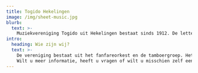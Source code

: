 ```yaml
---
title: Togido Hekelingen
image: /img/sheet-music.jpg
blurb:
  text: >-
    Muziekvereniging Togido uit Hekelingen bestaat sinds 1912. De letters Togido staan voor Tot Ons Genoegen Is Dit Opgericht.
intro:
  heading: Wie zijn wij?
  text: >-
    De vereniging bestaat uit het fanfareorkest en de tamboergroep. Het orkest staat onder leiding van dirigent Viktor Moricz. De hele vereniging bestaat uit zo’n 45 enthousiaste leden.Togido heeft iedere dinsdagavond repetitie, van 20.00-22.00 uur. Deze repetities vinden plaats in het Dorpshuis Hekelingen, aan de Lede 13 te Hekelingen.Togido geeft regelmatig concerten in en rond Spijkenisse. Ook is de vereniging te zien en te horen bij evenementen als de avondvierdaagse, Koninginnedag en het binnenhalen van Sinterklaas. De tamboergroep doet regelmatig mee aan festivals.
    Wilt u meer informatie, heeft u vragen of wilt u misschien zelf een instrument leren bespelen? Onder het kopje ‘contact’ op deze website vind u de telefoonnummers van onze voorzitter en secretaris.
---
```

